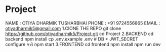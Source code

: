 # Project
NAME : OTIYA DHARMIK TUSHARBHAI
PHONE : +91 9724556865
EMAIL : otiyadharmik5@gmail.com
1.CIONE THE REPO 
git clone https://github.com/otiyadharmik5/Project.git
cd Project
2.BACKEND
cd backend
npm install
cp .env.example .env   # DB + JWT_SECRET configure કરો
npm start
3.FRONTEND
cd frontend
npm install
npm run dev
